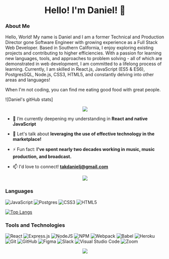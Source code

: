 <h1 align="center">Hello! I'm Daniel! 👋</h1>

### About Me
Hello, World!  My name is Daniel and I am a former Technical and Production Director gone Software Engineer with growing experience as a Full Stack Web Developer.
Based in Southern California, I enjoy exploring existing projects and contributing to higher efficiencies. With a passion for learning new languages, tools, and approaches to problem solving - all of which are demonstrated in web development, I am committed to a lifelong process of learning. Currently, I am skilled in React.js, JavaScript (ES5 & ES6), PostgresSQL, Node.js, CSS3, HTML5, and constantly delving into other areas and languages!

When I'm not coding, you can find me eating good food with great people.


![Daniel's gitHub stats]
<p align="center">
  <img src="https://github-readme-stats.vercel.app/api?username=d-tak&show_icons=true&theme=tokyonight">
  </p>


- 🌱 I’m currently deepening my understanding in **React and native JavaScript**

- 💬 Let's talk about **leveraging the use of effective technology in the marketplace!**

- ⚡ Fun fact: **I've spent nearly two decades working in music, music production, and broadcast.**

- 📫 I'd love to connect! **takdanielj@gmail.com**

<!-- <p align="center">
<img src="https://github-readme-stats.vercel.app/api/top-langs/?username=d-tak&hide=ShaderLab,GLSL,HLSL,Objective-C%2B%2B,ASP.NET,Inno%20Setup,CMAKE&theme=radical">
</p> -->

<p align="center">
 <img src="https://github-readme-streak-stats.herokuapp.com/?user=d-tak&show_icons=true&locale=en&layout=compact&theme=radical&line_height=0" /p> 

### Languages
![JavaScript](https://img.shields.io/badge/javascript-%23323330.svg?style=for-the-badge&logo=javascript&logoColor=%23F7DF1E)
![Postgres](https://img.shields.io/badge/postgres-%23316192.svg?style=for-the-badge&logo=postgresql&logoColor=white)
![CSS3](https://img.shields.io/badge/css3-%231572B6.svg?style=for-the-badge&logo=css3&logoColor=white)
![HTML5](https://img.shields.io/badge/html5-%23E34F26.svg?style=for-the-badge&logo=html5&logoColor=white)

[![Top Langs](https://github-readme-stats.vercel.app/api/top-langs/?username=d-tak&layout=compact&theme=tokyonight)](https://github.com/anuraghazra/github-readme-stats)


### Tools and Technologies
![React](https://img.shields.io/badge/react-%2320232a.svg?style=for-the-badge&logo=react&logoColor=%2361DAFB)
![Express.js](https://img.shields.io/badge/express.js-%23404d59.svg?style=for-the-badge&logo=express&logoColor=%2361DAFB)
![NodeJS](https://img.shields.io/badge/node.js-6DA55F?style=for-the-badge&logo=node.js&logoColor=white)
![NPM](https://img.shields.io/badge/npm-CB3837?style=for-the-badge&logo=npm&logoColor=white)
![Webpack](https://img.shields.io/badge/webpack-%238DD6F9.svg?style=for-the-badge&logo=webpack&logoColor=black)
![Babel](https://img.shields.io/badge/Babel-F9DC3e?style=for-the-badge&logo=babel&logoColor=black)
![Heroku](https://img.shields.io/badge/heroku-%23430098.svg?style=for-the-badge&logo=heroku&logoColor=white)
![Git](https://img.shields.io/badge/git-%23F05033.svg?style=for-the-badge&logo=git&logoColor=white)
![GitHub](https://img.shields.io/badge/github-%23121011.svg?style=for-the-badge&logo=github&logoColor=white)
![Figma](https://img.shields.io/badge/figma-%23F24E1E.svg?style=for-the-badge&logo=figma&logoColor=white)
![Slack](https://img.shields.io/badge/Slack-4A154B?style=for-the-badge&logo=slack&logoColor=white)
![Visual Studio Code](https://img.shields.io/badge/Visual%20Studio%20Code-0078d7.svg?style=for-the-badge&logo=visual-studio-code&logoColor=white)
![Zoom](https://img.shields.io/badge/Zoom-2D8CFF?style=for-the-badge&logo=zoom&logoColor=white)

  
<p align="center">
 <img src="https://activity-graph.herokuapp.com/graph?username=d-tak&theme=redical">
</p> 
